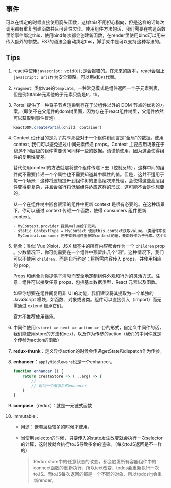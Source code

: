 ## 事件

可以在绑定的时候直接使用箭头函数，这样this不用担心指向，但是这样的话每次调用都有重复创建函数并且可读性欠佳。使用组件方法的话，我们需要在构造函数里给事件绑定this，使用bind每次都会创建新函数，在render里使用bind可以用来传入额外的参数。ES7的语法会自动绑定this，脚手架中是可以支持这种写法的。

## Tips

1. react中使用`javascript: void(0);`是会报错的。在未来的版本，react会阻止`javascript: urls`作为安全策略。可以用`#`和`#!`代替。

2. `Fragment`: 类似vue的`template`。一种常见模式是组件返回一个子元素列表，但是例如table元素他的子元素只能是tr，th。

3. Portal 提供了一种将子节点渲染到存在于父组件以外的 DOM 节点的优秀的方案。(即使不在父组件的dom树里面，因为存在于react组件树里，父组件依然可以获取到事件冒泡)

   ```js
   ReactDOM.createPortal(child, container)
   ```

4. Context 设计目的是为了共享那些对于一个组件树而言是“全局”的数据。使用 context, 我们可以避免通过中间元素传递 props。Context 主要应用场景在于*很多*不同层级的组件需要访问同样一些的数据。请谨慎使用，因为这会使得组件的复用性变差。

   替代使用context的方法就是将整个组件传递下去（控制反转），这样中间的组件就不需要传递一个个属性也不需要知道其中属性的值。但是，这并不适用于每一个场景：这种将逻辑提升到组件树的更高层次来处理，会使得这些高层组件变得更复杂，并且会强行将低层组件适应这样的形式，这可能不会是你想要的。

   从一个在组件树中嵌套很深的组件中更新 context 是很有必要的。在这种场景下，你可以通过 context 传递一个函数，使得 consumers 组件更新 context。

   ```markdown
   - MyContext.provider 提供value给子元素。
   - static ContextType = MyContext 使用this.context获取value。（类组件中使用）
   - MyContext.consumer 用于函数组件里获取context的值，要函数作为子元素。这个函数接收当前的 context 值，返回一个 React 节点。
   ```
   
5. 组合：类似 Vue 的slot，JSX 标签中的所有内容都会作为一个 `children` prop 。少数情况下，你可能需要在一个组件中预留出几个“洞”。这种情况下，我们可以不使用 `children`，而是自行约定：将所需内容传入 props，并使用相应的 prop。

   Props 和组合为你提供了清晰而安全地定制组件外观和行为的灵活方式。注意：组件可以接受任意 props，包括基本数据类型，React 元素以及函数。

   如果你想要在组件间复用非 UI 的功能，我们建议将其提取为一个单独的 JavaScript 模块，如函数、对象或者类。组件可以直接引入（import）而无需通过 extend 继承它们。

   官方不推荐使用继承。
   
6. 中间件使用`(store) => next => action => {}`的形式，自定义中间件的话，我们能使用store的方法和next，以及作为传参的action（我们的中间件就是个传参为action的函数）

7. **redux-thunk**：定义异步action的时候会传递getState和dispatch作为传参。

8. **enhancer**：`applyMiddleware`也是一个enhancer。

   ```js
   function enhancer () {
       return createStore => (...arg) => {
           // ...
           // 返回一个增强后的enhancer
       }
   }
   ```

9. **compose**（redux）：就是一元链式函数

10. Immutable：

    - 用途：嵌套层级较多的时候才使用。
    
    - 当使用selector的时候，只要传入的state发生改变就会执行一次selector的计算，这时候就会执行toJS导致多余的渲染。（每次toJS返回是不一样的）
    
      > Redux store中的任意状态的改变，都会触发所有容器组件中的connect函数的重新执行，所以text改变，todos会重新执行一次toJS。而toJS每次返回的都是一个不同的对象，所以todos也会重新render。

